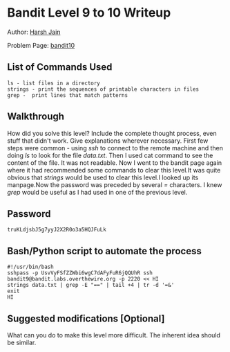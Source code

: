 # Bandit Level 9 to 10 Writeup

Author: [Harsh Jain](https://github.com/Harshj20) 

Problem Page: [bandit10](https://overthewire.org/wargames/bandit/bandit10.html)

## List of Commands Used
```
ls - list files in a directory
strings - print the sequences of printable characters in files
grep -  print lines that match patterns

```

## Walkthrough
How did you solve this level? Include the complete thought process, even stuff that didn't work. Give explanations wherever necessary.
First few steps were common - using *ssh* to connect to the remote machine and then doing *ls* to look for the file *data.txt*. 
Then I used cat command to see the content of the file. It was not readable. Now I went to the bandit page again where it had recommended some commands to clear this level.It was quite obvious that *strings* would be used to clear this level.I looked up its manpage.Now the password was preceded by several *=* characters. I knew *grep* would be useful as I had used in one of the previous level.

## Password
`truKLdjsbJ5g7yyJ2X2R0o3a5HQJFuLk`

## Bash/Python script to automate the process
```
#!/usr/bin/bash
sshpass -p UsvVyFSfZZWbi6wgC7dAFyFuR6jQQUhR ssh bandit9@bandit.labs.overthewire.org -p 2220 << HI
strings data.txt | grep -E "==" | tail +4 | tr -d '=&'
exit
HI

```

## Suggested modifications [Optional]
What can you do to make this level more difficult. The inherent idea should be similar.
